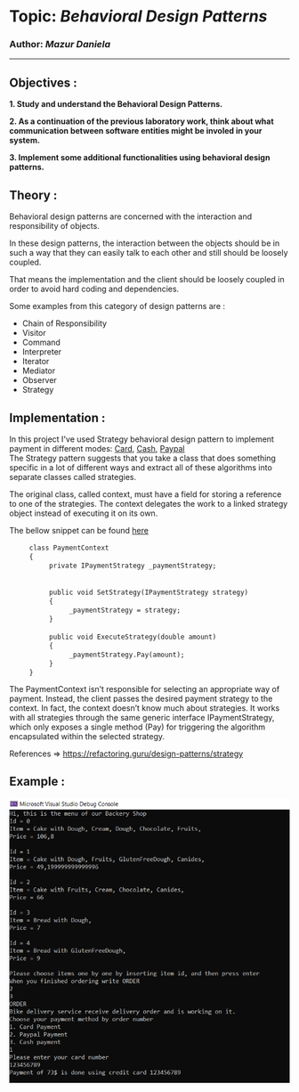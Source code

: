 # Topic: _Behavioral Design Patterns_

### Author: _Mazur Daniela_

---

## Objectives :

**1. Study and understand the Behavioral Design Patterns.**

**2. As a continuation of the previous laboratory work, think about what communication between software entities might be involed in your system.**

**3. Implement some additional functionalities using behavioral design patterns.**

## Theory :

Behavioral design patterns are concerned with the interaction and responsibility of objects.

In these design patterns, the interaction between the objects should be in such a way that they can easily talk to each other and still should be loosely coupled.

That means the implementation and the client should be loosely coupled in order to avoid hard coding and dependencies.

Some examples from this category of design patterns are :

- Chain of Responsibility
- Visitor
- Command
- Interpreter
- Iterator
- Mediator
- Observer
- Strategy

## Implementation :

In this project I've used Strategy behavioral design pattern to implement payment in different modes: [Card](../BakeryShop/Domain/PaymentStrategies/CardPaymentStrategy.cs), [Cash](../BakeryShop/Domain/PaymentStrategies/CashPaymentStrategy.cs), [Paypal](../BakeryShop/Domain/PaymentStrategies/PayPalPaymentStrategy.cs)<br />
The Strategy pattern suggests that you take a class that does something specific in a lot of different ways and extract all of these algorithms into separate classes called strategies.

The original class, called context, must have a field for storing a reference to one of the strategies. The context delegates the work to a linked strategy object instead of executing it on its own.

The bellow snippet can be found [here](../BakeryShop/Domain/PaymentStrategies/PaymentContext.cs)

```
     class PaymentContext
     {
          private IPaymentStrategy _paymentStrategy;


          public void SetStrategy(IPaymentStrategy strategy)
          {
               _paymentStrategy = strategy;
          }

          public void ExecuteStrategy(double amount)
          {
               _paymentStrategy.Pay(amount);
          }
     }
```

The PaymentContext isn’t responsible for selecting an appropriate way of payment. Instead, the client passes the desired payment strategy to the context. In fact, the context doesn’t know much about strategies. It works with all strategies through the same generic interface IPaymentStrategy, which only exposes a single method (Pay) for triggering the algorithm encapsulated within the selected strategy.

References => https://refactoring.guru/design-patterns/strategy

## Example :

![BackeryShop](../BackeryShop.png)
